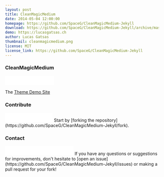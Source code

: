 ```yaml
---
layout: post
title: CleanMagicMedium 
date: 2014-05-04 12:00:00
homepage: https://github.com/SpaceG/CleanMagicMedium-Jekyll
download: https://github.com/SpaceG/CleanMagicMedium-Jekyll/archive/master.zip
demo: https://lucasgatsas.ch
author: Lucas Gatsas
thumbnail: cleanmagicmedium.png
license: MIT
license_link: https://github.com/SpaceG/CleanMagicMedium-Jekyll
---
```

### CleanMagicMedium 
<iframe src="//ghbtns.com/github-btn.html?user=SpaceG&repo=CleanMagicMedium-Jekyll&type=watch&count=true&size=large" allowtransparency="true" frameborder="0" scrolling="0" width="160px" height="30px"></iframe>





The [Theme Demo Site](https://lucasgatsas.ch) 



### Contribute
<iframe src="//ghbtns.com/github-btn.html?user=SpaceG&repo=CleanMagicMedium-Jekyll&type=fork&count=true&size=large" allowtransparency="true" frameborder="0" scrolling="0" width="156px" height="30px"></iframe>
Start by [forking the repository](https://github.com/SpaceG/CleanMagicMedium-Jekyll/fork).

### Contact
<iframe src="//ghbtns.com/github-btn.html?user=SpaceG&type=follow&count=true&size=large" allowtransparency="true" frameborder="0" scrolling="0" width="224px" height="30px"></iframe>
If you have any questions or suggestions for improvements, don't hesitate to [open an issue](https://github.com/SpaceG/CleanMagicMedium-Jekyll/issues) or making a pull request for your fork!
